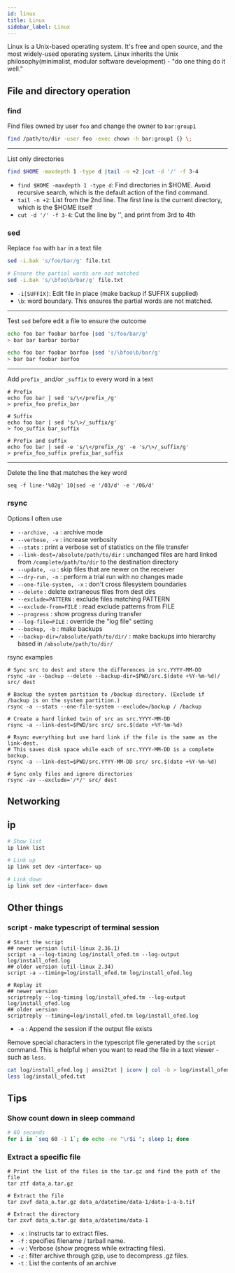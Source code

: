 ```yaml
---
id: linux
title: Linux
sidebar_label: Linux
---
```


Linux is a Unix-based operating system. It's free and open source, and the most widely-used operating system.
Linux inherits the Unix philosophy(minimalist, modular software development) - "do one thing do it well."

## File and directory operation

### find

Find files owned by user `foo` and change the owner to `bar:group1`

```bash
find /path/to/dir -user foo -exec chown -h bar:group1 {} \;
```

---
List only directories

```bash
find $HOME -maxdepth 1 -type d |tail -n +2 |cut -d '/' -f 3-4
```

* `find $HOME -maxdepth 1 -type d`: Find directories in $HOME. 
  Avoid recursive search, which is the default action of the find command.
* `tail -n +2`: List from the 2nd line. The first line is the current directory, which is the $HOME itself
* `cut -d '/' -f 3-4`: Cut the line by '\', and print from 3rd to 4th

### sed

Replace `foo` with `bar` in a text file

```bash
sed -i.bak 's/foo/bar/g' file.txt

# Ensure the partial words are not matched
sed -i.bak 's/\bfoo\b/bar/g' file.txt
```

* `-i[SUFFIX]`: Edit file in place (make backup if SUFFIX supplied)
* `\b`: word boundary. This ensures the partial words are not matched.

---
Test `sed` before edit a file to ensure the outcome

```bash
echo foo bar foobar barfoo |sed 's/foo/bar/g'                                 
> bar bar barbar barbar

echo foo bar foobar barfoo |sed 's/\bfoo\b/bar/g'
> bar bar foobar barfoo
```
---
Add `prefix_` and/or `_suffix` to every word  in a text

```
# Prefix
echo foo bar | sed 's/\</prefix_/g'
> prefix_foo prefix_bar

# Suffix
echo foo bar | sed 's/\>/_suffix/g'
> foo_suffix bar_suffix

# Prefix and suffix
echo foo bar | sed -e 's/\</prefix_/g' -e 's/\>/_suffix/g'
> prefix_foo_suffix prefix_bar_suffix
```

---
Delete the line that matches the key word

```
seq -f line-'%02g' 10|sed -e '/03/d' -e '/06/d'
```

### rsync

Options I often use

- `--archive, -a` : archive mode
- `--verbose, -v` : increase verbosity
- `--stats` : print a verbose set of statistics on the file transfer
- `--link-dest=/absolute/path/to/dir` : unchanged files are hard linked from `/complete/path/to/dir` to the destination directory
- `--update, -u` : skip files that are newer on the receiver
- `--dry-run, -n` : perform a trial run with no changes made
- `--one-file-system, -x` : don't cross filesystem boundaries
- `--delete` : delete extraneous files from dest dirs
- `--exclude=PATTERN` : exclude files matching PATTERN
- `--exclude-from=FILE` : read exclude patterns from FILE
- `--progress` : show progress during transfer
- `--log-file=FILE` : override the "log file" setting
- `--backup, -b` : make backups
- `--backup-dir=/absolute/path/to/dir/` : make backups into hierarchy based in `/absolute/path/to/dir/`

rsync examples

```
# Sync src to dest and store the differences in src.YYYY-MM-DD
rsync -av --backup --delete --backup-dir=$PWD/src.$(date +%Y-%m-%d)/ src/ dest

# Backup the system partition to /backup directory. (Exclude if /backup is on the system partition.)
rsync -a --stats --one-file-system --exclude=/backup / /backup

# Create a hard linked twin of src as src.YYYY-MM-DD
rsync -a --link-dest=$PWD/src src/ src.$(date +%Y-%m-%d)

# Rsync everything but use hard link if the file is the same as the link-dest. 
# This saves disk space while each of src.YYYY-MM-DD is a complete backup.
rsync -a --link-dest=$PWD/src.YYYY-MM-DD src/ src.$(date +%Y-%m-%d)

# Sync only files and ignore directories
rsync -av --exclude='/*/' src/ dest
```

## Networking

## ip

``` bash
# Show list
ip link list

# Link up
ip link set dev <interface> up

# Link down
ip link set dev <interface> down
```

## Other things

### script - make typescript of terminal session

```
# Start the script
## newer version (util-linux 2.36.1)
script -a --log-timing log/install_ofed.tm --log-output log/install_ofed.log
## older version (util-linux 2.34)
script -a --timing=log/install_ofed.tm log/install_ofed.log

# Replay it
## newer version
scriptreply --log-timing log/install_ofed.tm --log-output log/install_ofed.log
## older version
scriptreply --timing=log/install_ofed.tm log/install_ofed.log

```
- `-a` : Append the session if the output file exists

Remove special characters in the typescript file generated by the `script` command.
This is helpful when you want to read the file in a text viewer - such as `less`.

``` sh
cat log/install_ofed.log | ansi2txt | iconv | col -b > log/install_ofed.txt
less log/install_ofed.txt
```

## Tips

### Show count down in sleep command

``` sh
# 60 seconds
for i in `seq 60 -1 1`; do echo -ne "\r$i "; sleep 1; done
```

### Extract a specific file

```
# Print the list of the files in the tar.gz and find the path of the file
tar ztf data_a.tar.gz

# Extract the file
tar zxvf data_a.tar.gz data_a/datetime/data-1/data-1-a-b.tif

# Extract the directory
tar zxvf data_a.tar.gz data_a/datetime/data-1

```

- `-x` : instructs tar to extract files.
- `-f` : specifies filename / tarball name.
- `-v` : Verbose (show progress while extracting files).
- `-z` : filter archive through gzip, use to decompress .gz files.
- `-t` : List the contents of an archive

